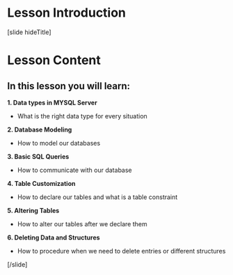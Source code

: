 # Lesson Introduction

[slide hideTitle]

# Lesson Content

## In this lesson you will learn: 

**1. Data types in MYSQL Server**
- What is the right data type for every situation

**2. Database Modeling**
- How to model our databases

**3. Basic SQL Queries**
- How to communicate with our database

**4. Table Customization**
- How to declare our tables and what is a table constraint

**5. Altering Tables**
- How to alter our tables after we declare them

**6. Deleting Data and Structures**
- How to procedure when we need to delete entries or different structures

[/slide]

